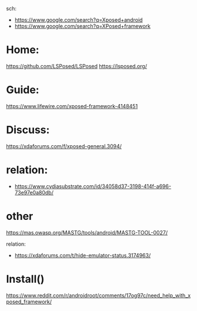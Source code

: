sch:
- https://www.google.com/search?q=Xposed+android
- https://www.google.com/search?q=XPosed+framework

# Home:
https://github.com/LSPosed/LSPosed
https://lsposed.org/

# Guide:
https://www.lifewire.com/xposed-framework-4148451

# Discuss:
https://xdaforums.com/f/xposed-general.3094/

# relation:
- https://www.cydiasubstrate.com/id/34058d37-3198-414f-a696-73e97e0a80db/

# other
https://mas.owasp.org/MASTG/tools/android/MASTG-TOOL-0027/

relation:
- https://xdaforums.com/t/hide-emulator-status.3174963/

# Install()
https://www.reddit.com/r/androidroot/comments/17og97c/need_help_with_xposed_framework/
